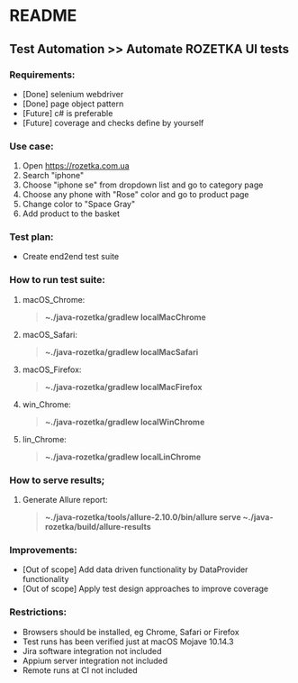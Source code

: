 # README #


## Test Automation >> Automate ROZETKA UI tests

### Requirements:
- [Done] selenium webdriver
- [Done] page object pattern
- [Future] c# is preferable
- [Future] coverage and checks define by yourself

### Use case:
1) Open https://rozetka.com.ua
2) Search "iphone"
3) Choose "iphone se" from dropdown list and go to category page
4) Choose any phone with "Rose" color and go to product page
5) Change color to "Space Gray"
6) Add product to the basket

### Test plan:
- Create end2end test suite

### How to run test suite:
1) macOS_Chrome:
    > **~./java-rozetka/gradlew localMacChrome**
2) macOS_Safari:
    > **~./java-rozetka/gradlew localMacSafari**
3) macOS_Firefox:
    > **~./java-rozetka/gradlew localMacFirefox**
4) win_Chrome:
    > **~./java-rozetka/gradlew localWinChrome**
5) lin_Chrome:
    > **~./java-rozetka/gradlew localLinChrome**

### How to serve results;
1) Generate Allure report:
    > **~./java-rozetka/tools/allure-2.10.0/bin/allure serve ~./java-rozetka/build/allure-results**

### Improvements:
* [Out of scope] Add data driven functionality by DataProvider functionality
* [Out of scope] Apply test design approaches to improve coverage    

### Restrictions:
* Browsers should be installed, eg Chrome, Safari or Firefox
* Test runs has been verified just at macOS Mojave 10.14.3
* Jira software integration not included
* Appium server integration not included
* Remote runs at CI not included